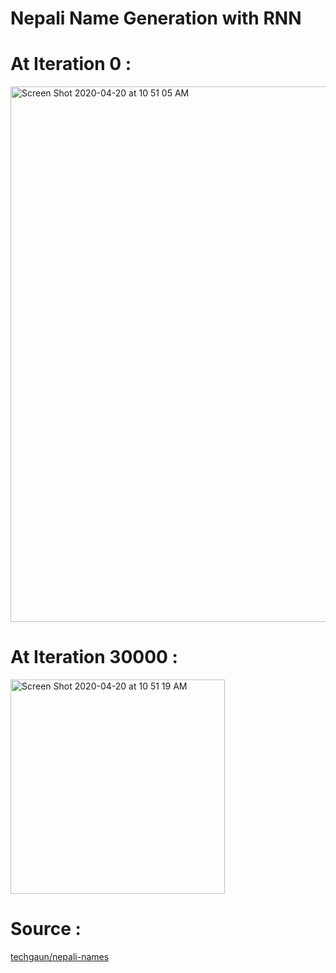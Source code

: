 # Nepali Name Generation with RNN

# At Iteration 0 : 
<img width="857" alt="Screen Shot 2020-04-20 at 10 51 05 AM" src="https://user-images.githubusercontent.com/53033648/79765719-fa3aa580-82f4-11ea-9e32-d6f4ca5d3289.png">

# At Iteration 30000 : 
<img width="343" alt="Screen Shot 2020-04-20 at 10 51 19 AM" src="https://user-images.githubusercontent.com/53033648/79765720-fa3aa580-82f4-11ea-898d-26a659a20b48.png">




# Source : 
[techgaun/nepali-names](https://github.com/techgaun/nepali-names)

